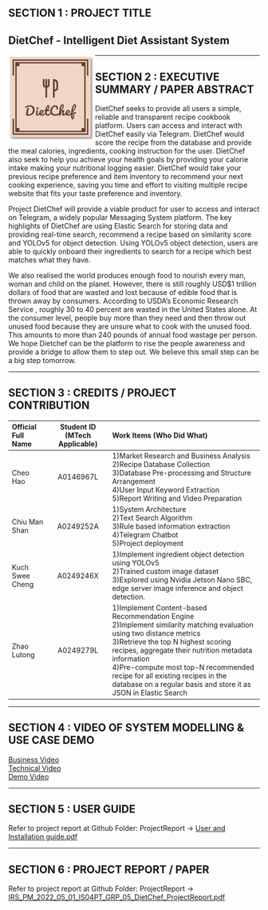 ﻿## SECTION 1 : PROJECT TITLE
## DietChef - Intelligent Diet Assistant System
<p align="center">
<img src="SystemCode/data/logo.png"
     style="float: left; margin-right: 0px;" />
</p>


---

## SECTION 2 : EXECUTIVE SUMMARY / PAPER ABSTRACT
DietChef seeks to provide all users a simple, reliable and transparent recipe cookbook platform. Users can access and interact with DietChef easily via Telegram. DietChef would score the recipe from the database and provide the meal calories, ingredients, cooking instruction for the user. DietChef also seek to help you achieve your health goals by providing your calorie intake making your nutritional logging easier. DietChef would take your previous recipe preference and item inventory to recommend your next cooking experience, saving you time and effort to visiting multiple recipe website that fits your taste preference and inventory.

Project DietChef will provide a viable product for user to access and interact on Telegram, a widely popular Messaging System platform. The key highlights of DietChef are using Elastic Search for storing data and providing real-time search, recommend a recipe based on similarity score and YOLOv5 for object detection. Using YOLOv5 object detection, users are able to quickly onboard their ingredients to search for a recipe which best matches what they have.

We also realised the world produces enough food to nourish every man, woman and child on the planet. However, there is still roughly USD$1 trillion dollars of food that are wasted and lost because of edible food that is thrown away by consumers. According to USDA’s Economic Research Service , roughly 30 to 40 percent are wasted in the United States alone. At the consumer level, people buy more than they need and then throw out unused food because they are unsure what to cook with the unused food. This amounts to more than 240 pounds of annual food wastage per person. We hope Dietchef can be the platform to rise the people awareness and provide a bridge to allow them to step out. We believe this small step can be a big step tomorrow.


---

## SECTION 3 : CREDITS / PROJECT CONTRIBUTION

| Official Full Name  | Student ID (MTech Applicable)  | Work Items (Who Did What) | 
| :------------ |:---------------:| :-----|
| Cheo Hao | A0146967L | 1)Market Research and Business Analysis<br/>2)Recipe Database Collection<br/>3)Database Pre-processing and Structure Arrangement<br/>4)User Input Keyword Extraction<br/>5)Report Writing and Video Preparation| 
| Chiu Man Shan | A0249252A | 1)System Architecture<br/>2)Text Search Algorithm<br/>3)Rule based information extraction <br/>4)Telegram Chatbot<br/> 5)Project deployment| 
| Kuch Swee Cheng | A0249246X | 1)Implement ingredient object detection using YOLOv5<br/>2)Trained custom image dataset<br/>3)Explored using Nvidia Jetson Nano SBC, edge server image inference and object detection. |
| Zhao Lutong | A0249279L | 1)Implement Content-based Recommendation Engine <br/>2)Implement similarity matching evaluation using two distance metrics<br/>3)Retrieve the top N highest scoring recipes, aggregate their nutrition metadata information<br>4)Pre-compute most top-N recommended recipe for all existing recipes in the database on a regular basis and store it as JSON in Elastic Search| 

---

## SECTION 4 : VIDEO OF SYSTEM MODELLING & USE CASE DEMO

[Business Video](https://www.youtube.com/watch?v=W9xtdFcULBM)
<br/>
[Technical Video](https://www.youtube.com/watch?v=Nli73PCvKNI)
<br/>
[Demo Video](https://www.youtube.com/watch?v=w90uaIVTGLI)

---

## SECTION 5 : USER GUIDE

Refer to project report at Github Folder: ProjectReport -> [User and Installation guide.pdf](ProjectReport/User%20and%20Installation%20guide.pdf)


---
## SECTION 6 : PROJECT REPORT / PAPER

Refer to project report at Github Folder: ProjectReport -> [IRS_PM_2022_05_01_IS04PT_GRP_05_DietChef_ProjectReport.pdf](ProjectReport/IRS_PM_2022_05_01_IS04PT_GRP_05_DietChef_ProjectReport.pdf)
